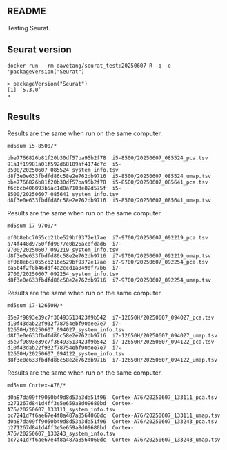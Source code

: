 ## README

Testing Seurat.

## Seurat version

```console
docker run --rm davetang/seurat_test:20250607 R -q -e 'packageVersion("Seurat")'
```
```
> packageVersion("Seurat")
[1] ‘5.3.0’
>
```

## Results

Results are the same when run on the same computer.

```console
md5sum i5-8500/*
```
```
bbe7766826b81f20b30df57ba95b2f78  i5-8500/20250607_085524_pca.tsv
91a1f19981a01f592d68109af4174c7c  i5-8500/20250607_085524_system_info.tsv
d8f3e0e633fbdfd86c58e2e762db9716  i5-8500/20250607_085524_umap.tsv
bbe7766826b81f20b30df57ba95b2f78  i5-8500/20250607_085641_pca.tsv
f6cbcb406093b5ac1d0a7103e82d575f  i5-8500/20250607_085641_system_info.tsv
d8f3e0e633fbdfd86c58e2e762db9716  i5-8500/20250607_085641_umap.tsv
```

Results are the same when run on the same computer.

```console
md5sum i7-9700/*
```
```
ef0b8ebc7055cb21be529bf9372e17ae  i7-9700/20250607_092219_pca.tsv
a74f448d9750ffd9877e0b26acdfdad6  i7-9700/20250607_092219_system_info.tsv
d8f3e0e633fbdfd86c58e2e762db9716  i7-9700/20250607_092219_umap.tsv
ef0b8ebc7055cb21be529bf9372e17ae  i7-9700/20250607_092254_pca.tsv
ca5b4f2f8b46ddf4a2ccd1a849df77b6  i7-9700/20250607_092254_system_info.tsv
d8f3e0e633fbdfd86c58e2e762db9716  i7-9700/20250607_092254_umap.tsv
```

Results are the same when run on the same computer.

```console
md5sum i7-12650H/*
```
```
85e7f9893e39c7f36493513423f9b542  i7-12650H/20250607_094027_pca.tsv
d10f43dab22f932f78754ebf90dee7e7  i7-12650H/20250607_094027_system_info.tsv
d8f3e0e633fbdfd86c58e2e762db9716  i7-12650H/20250607_094027_umap.tsv
85e7f9893e39c7f36493513423f9b542  i7-12650H/20250607_094122_pca.tsv
d10f43dab22f932f78754ebf90dee7e7  i7-12650H/20250607_094122_system_info.tsv
d8f3e0e633fbdfd86c58e2e762db9716  i7-12650H/20250607_094122_umap.tsv
```

Results are the same when run on the same computer.

```console
md5sum Cortex-A76/*
```
```
d0a87da09ff9050b49d8d53a3da51f96  Cortex-A76/20250607_133111_pca.tsv
b271267d841d4ff3e5e659a8d09680bd  Cortex-A76/20250607_133111_system_info.tsv
bc7241d7f6ae67e4f8a487a8564060dc  Cortex-A76/20250607_133111_umap.tsv
d0a87da09ff9050b49d8d53a3da51f96  Cortex-A76/20250607_133243_pca.tsv
b271267d841d4ff3e5e659a8d09680bd  Cortex-A76/20250607_133243_system_info.tsv
bc7241d7f6ae67e4f8a487a8564060dc  Cortex-A76/20250607_133243_umap.tsv
```
